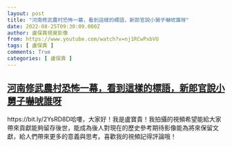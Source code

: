 ```yaml
---
layout: post
title: "河南修武農村恐怖一幕，看到這樣的標語，新郎官說小舅子嚇唬誰呀"
date: 2022-08-25T09:30:09.000Z
author: 盧保貴視覺影像
from: https://www.youtube.com/watch?v=nj1RCwPxbVU
tags: [ 盧保貴 ]
comments: True
categories: [ 盧保貴 ]
---
```

<!--1661419809000-->
[河南修武農村恐怖一幕，看到這樣的標語，新郎官說小舅子嚇唬誰呀](https://www.youtube.com/watch?v=nj1RCwPxbVU)
------

<div>
https://bit.ly/2YsRD8D哈嘍，大家好！我是盧寶貴！我拍攝的視頻希望能給大家帶來貢獻能夠留存後世，能成為後人對現在的歷史參考期待影像能為將來保留文獻，給人們帶來更多的意義與思考。喜歡我的視頻記得評論哦！
</div>

